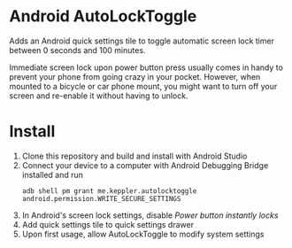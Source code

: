# Android AutoLockToggle
Adds an Android quick settings tile to toggle automatic screen lock timer between 0 seconds and 100 minutes.

Immediate screen lock upon power button press usually comes in handy to prevent your phone from going crazy in your pocket. However, when mounted to a bicycle or car phone mount, you might want to turn off your screen and re-enable it without having to unlock.

# Install
1. Clone this repository and build and install with Android Studio
1. Connect your device to a computer with Android Debugging Bridge installed and run
    ```
    adb shell pm grant me.keppler.autolocktoggle android.permission.WRITE_SECURE_SETTINGS
    ```
1. In Android's screen lock settings, disable *Power button instantly locks*
1. Add quick settings tile to quick settings drawer
1. Upon first usage, allow AutoLockToggle to modify system settings